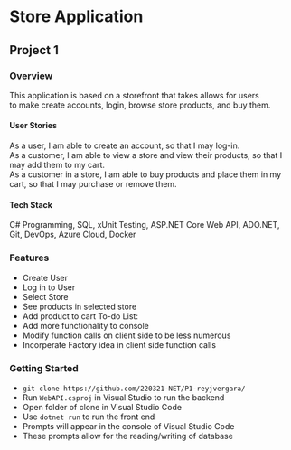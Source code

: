 # Store Application #

## Project 1 ##

### Overview ###
This application is based on a storefront that takes allows for users <br />
to make create accounts, login, browse store products, and buy them. <br />

#### User Stories ####
As a user, I am able to create an account, so that I may log-in.<br />
As a customer, I am able to view a store and view their products, so that I may add them to my cart. <br />
As a customer in a store, I am able to buy products and place them in my cart, so that I may purchase or remove them.

#### Tech Stack ####
C# Programming, SQL, xUnit Testing, ASP.NET Core Web API, ADO.NET, Git, DevOps, Azure Cloud, Docker

### Features ###
- Create User
- Log in to User
- Select Store
- See products in selected store
- Add product to cart
To-do List:
- Add more functionality to console
- Modify function calls on client side to be less numerous
- Incorperate Factory idea in client side function calls

### Getting Started ###
- `git clone https://github.com/220321-NET/P1-reyjvergara/`
- Run `WebAPI.csproj` in Visual Studio to run the backend
- Open folder of clone in Visual Studio Code
- Use `dotnet run` to run the front end
- Prompts will appear in the console of Visual Studio Code
- These prompts allow for the reading/writing of database

